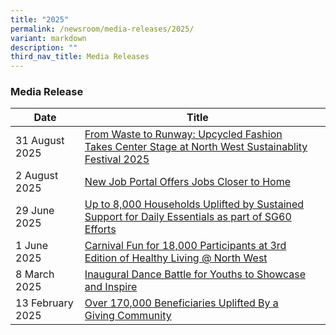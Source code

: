 ```yaml
---
title: "2025"
permalink: /newsroom/media-releases/2025/
variant: markdown
description: ""
third_nav_title: Media Releases
---
```

### Media Release

| Date | Title |  |
| -------- | -------- | -------- |
| 31 August 2025 |[From Waste to Runway: Upcycled Fashion Takes Center Stage at North West Sustainablity Festival 2025](/files/Media%20Advisory/Media_Advisory_2___North_West_Sustainability_Festival_2025.pdf)
| 2 August 2025 |[New Job Portal Offers Jobs Closer to Home](/files/Media%20Advisory/Media_Advisory___SkillsFuture_Festival_at_North_West.pdf)
| 29 June 2025 | [Up to 8,000 Households Uplifted by Sustained Support for Daily Essentials as part of SG60 Efforts](/files/Media%20Advisory/For_Immediate_Release__Media_Release__Project_Sama_Sama_at_North_West_Limbang.pdf)
| 1 June 2025 | [Carnival Fun for 18,000 Participants at 3rd Edition of Healthy Living @ North West](/files/Media%20Advisory/Media_Release_Healthy_Living_Festival_North_West_Issued_to_Media__1_.pdf)
| 8 March 2025 | [Inaugural Dance Battle for Youths to Showcase and Inspire](/files/Media%20Advisory/Media_Advisory___Street_Dance_at_North_West.pdf)
| 13 February 2025 | [Over 170,000 Beneficiaries Uplifted By a Giving Community ](/files/Media%20Advisory/Media_Advisory___Club_100___North_West_Appreciation_Dinner___13_Feb.pdf)